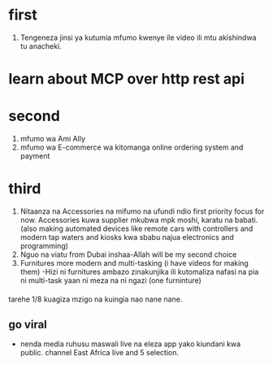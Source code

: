 # first
1. Tengeneza jinsi ya kutumia mfumo kwenye ile video ili mtu akishindwa tu anacheki.
# learn about MCP over http rest api
# second
1. mfumo wa Ami Ally
2. mfumo wa E-commerce wa kitomanga online ordering system and payment

# third
1. Nitaanza na Accessories na mifumo na ufundi ndio first priority focus for now. Accessories kuwa supplier mkubwa mpk moshi, karatu na babati.
(also making automated devices like remote cars with controllers and modern tap waters and kiosks kwa sbabu najua electronics and programming)
2. Nguo na viatu from Dubai inshaa-Allah will be my second choice
3. Furnitures more modern and multi-tasking (i have videos for making them)
-Hizi ni furnitures ambazo zinakunjika ili kutomaliza nafasi na pia ni multi-task yaan ni meza na ni ngazi (one furninture)

####
tarehe 1/8 kuagiza mzigo na kuingia nao nane nane.

## go viral
- nenda media ruhusu maswali live na eleza app yako kiundani kwa public. channel East Africa live and 5 selection.
